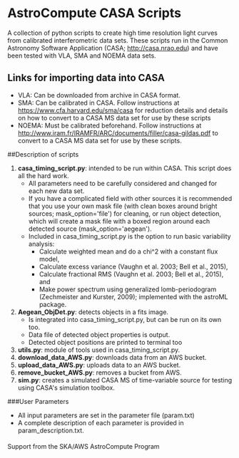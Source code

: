 # AstroCompute CASA Scripts
A collection of python scripts to create high time resolution light curves from calibrated interferometric data sets. These scripts run in the Common Astronomy Software Application (CASA; http://casa.nrao.edu) and have been tested with VLA, SMA and NOEMA data sets.

## Links for importing data into CASA
* VLA: Can be downloaded from archive in CASA format.
* SMA: Can be calibrated in CASA. Follow instructions at https://www.cfa.harvard.edu/sma/casa for reduction details and details on how to convert to a CASA MS data set for use by these scripts
* NOEMA: Must be calibrated beforehand. Follow instructions at http://www.iram.fr/IRAMFR/ARC/documents/filler/casa-gildas.pdf to convert to a CASA MS data set for use by these scripts.

##Description of scripts
1. **casa_timing_script.py**: intended to be run within CASA. This script does all the hard work.
   * All parameters need to be carefully considered and changed for each new data set.
   * If you have a complicated field with other sources it is recommended that you use your own mask file (with clean boxes     around bright sources; mask_option='file') for cleaning, or run object detection, which will create a mask file with a       boxed region around each detected source (mask_option='aegean').
   * Included in casa_timing_script.py is the option to run basic variability analysis:
      * Calculate weighted mean and do a chi^2 with a constant flux model,
      * Calculate excess variance (Vaughn et al. 2003; Bell et al., 2015),
      * Calculate fractional RMS (Vaughn et al. 2003; Bell et al., 2015), and
      * Make power spectrum using generalized lomb-periodogram (Zechmeister and Kurster, 2009); implemented with
       the astroML package.
2. **Aegean_ObjDet.py**: detects objects in a fits image.
   * Is integrated into casa_timing_script.py, but can be run on its own too.
   * Data file of detected object properties is output.
   * Detected object positions are printed to terminal too
3. **utils.py**: module of tools used in casa_timing_script.py.
4. **download_data_AWS.py**: downloads data from an AWS bucket.
5. **upload_data_AWS.py**: uploads data to an AWS bucket.
6. **remove_bucket_AWS.py**: removes a bucket from AWS.
7. **sim.py**: creates a simulated CASA MS of time-variable source for testing using CASA's simulation toolbox.

###User Parameters
* All input parameters are set in the parameter file (param.txt)
* A complete description of each parameter is provided in param_description.txt.

####
Support from the SKA/AWS AstroCompute Program

